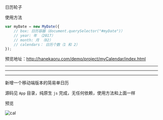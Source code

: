 日历轮子

使用方法

```js
var myDate = new MyDate({
    // box: 日历容器（document.querySelector("#myDate")）
    // year: 年 （2017）
    // month: 月 （02）
    // calendars： 日历个数（1 和 2）
});
```

预览地址：http://hanekaoru.com/demo/project/myCalendar/index.html


----

----

----


新增一个移动端版本的简易单日历

源码见 `App` 目录，纯原生 `js` 完成，无任何依赖，使用方法和上面一样

预览

![cal](https://github.com/hanekaoru/myCalendar/blob/master/App/cal.png)
